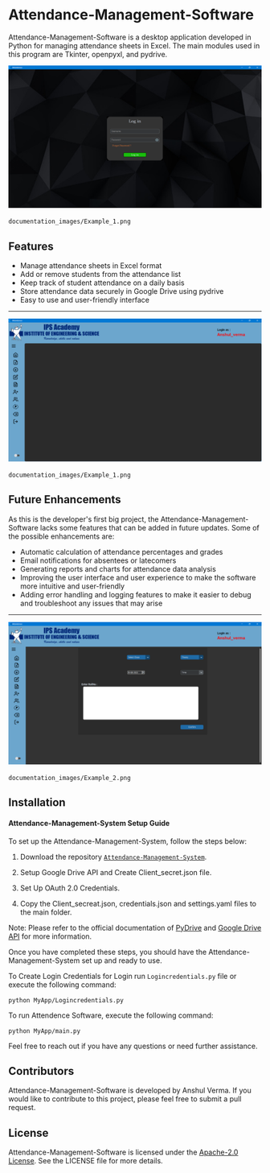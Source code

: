 # Attendance-Management-Software

Attendance-Management-Software is a desktop application developed in Python for managing attendance sheets in Excel. The main modules used in this program are Tkinter, openpyxl, and pydrive.

![](documentation_images/Example_1.png)

`documentation_images/Example_1.png`

## Features
- Manage attendance sheets in Excel format
- Add or remove students from the attendance list
- Keep track of student attendance on a daily basis
- Store attendance data securely in Google Drive using pydrive
- Easy to use and user-friendly interface

---

![](documentation_images/Example_3.png)

`documentation_images/Example_1.png`

## Future Enhancements
As this is the developer's first big project, the Attendance-Management-Software lacks some features that can be added in future updates. Some of the possible enhancements are:
- Automatic calculation of attendance percentages and grades
- Email notifications for absentees or latecomers
- Generating reports and charts for attendance data analysis
- Improving the user interface and user experience to make the software more intuitive and user-friendly
- Adding error handling and logging features to make it easier to debug and troubleshoot any issues that may arise

---

![](documentation_images/Example_2.png)

`documentation_images/Example_2.png`


## Installation
#### Attendance-Management-System Setup Guide

To set up the Attendance-Management-System, follow the steps below:

1. Download the repository [`Attendance-Management-System`](https://github.com/EnthusiasticXcoder/Attendence-Management-Software.git).

2. Setup Google Drive API and Create Client_secret.json file.

3. Set Up OAuth 2.0 Credentials.

4. Copy the  Client_secreat.json, credentials.json and settings.yaml files to the main folder.

Note: Please refer to the official documentation of [PyDrive](https://pythonhosted.org/PyDrive/) and [Google Drive API](https://developers.google.com/drive) for more information.

Once you have completed these steps, you should have the Attendance-Management-System set up and ready to use.

To Create Login Credentials for Login run `Logincredentials.py` file or execute the following command:

```shell
python MyApp/Logincredentials.py
```

To run Attendence Software, execute the following command:

```shell
python MyApp/main.py
```

Feel free to reach out if you have any questions or need further assistance.

## Contributors
Attendance-Management-Software is developed by Anshul Verma. If you would like to contribute to this project, please feel free to submit a pull request.

## License
Attendance-Management-Software is licensed under the [Apache-2.0 License](LICENSE). See the LICENSE file for more details.
